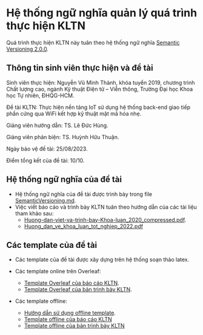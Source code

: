 # Hệ thống ngữ nghĩa quản lý quá trình thực hiện KLTN

Quá trình thực hiện KLTN này tuân theo hệ thống ngữ nghĩa [Semantic Versioning 2.0.0](https://semver.org/).

## Thông tin sinh viên thực hiện và đề tài

Sinh viên thực hiện: Nguyễn Vũ Minh Thành, khóa tuyển 2019, chương trình Chất lượng cao, ngành Kỹ thuật Điện tử – Viễn thông, Trường Đại học Khoa học Tự nhiên, ĐHQG-HCM.

Đề tài KLTN: Thực hiện nền tảng IoT sử dụng hệ thống back-end giao tiếp phần cứng qua WiFi kết hợp kỹ thuật mật mã hóa nhẹ.

Giảng viên hướng dẫn: TS. Lê Đức Hùng.

Giảng viên phản biện: TS. Huỳnh Hữu Thuận.

Ngày bảo vệ đề tài: 25/08/2023.

Điểm tổng kết của đề tài: 10/10.

## Hệ thống ngữ nghĩa của đề tài

- Hệ thống ngữ nghĩa của đề tài được trình bày trong file [SemanticVersioning.md](./SemanticVersioning.md).
- Việc viết báo cáo và trình bày KLTN tuân theo hướng dẫn của các tài liệu tham khảo sau: 
	- [Huong-dan-viet-va-trinh-bay-Khoa-luan_2020_compressed.pdf](./references/Huong-dan-viet-va-trinh-bay-Khoa-luan_2020_compressed.pdf).
	- [Huong_dan_ve_khoa_luan_tot_nghiep_2022.pdf](./references/Huong_dan_ve_khoa_luan_tot_nghiep_2022.pdf)

## Các template của đề tài

- Các template của đề tài được xây dựng trên hệ thống soạn thảo latex.

- Các template online trên Overleaf:
	- [Template Overleaf của báo cáo KLTN](https://www.overleaf.com/read/mwzrhwrbmxhb).
	- [Template Overleaf của bản trình bày KLTN](https://www.overleaf.com/read/shhxfgqhgrbj).
- Các template offline:
	- [Hướng dẫn sử dụng offline template](./OfflineInstruction.md).
	- [Template offline của báo cáo KLTN](./Thesis-Template0_1_0)
	- [Template offline của bản trình bày KLTN](./Presentation/ThesisPresentation)